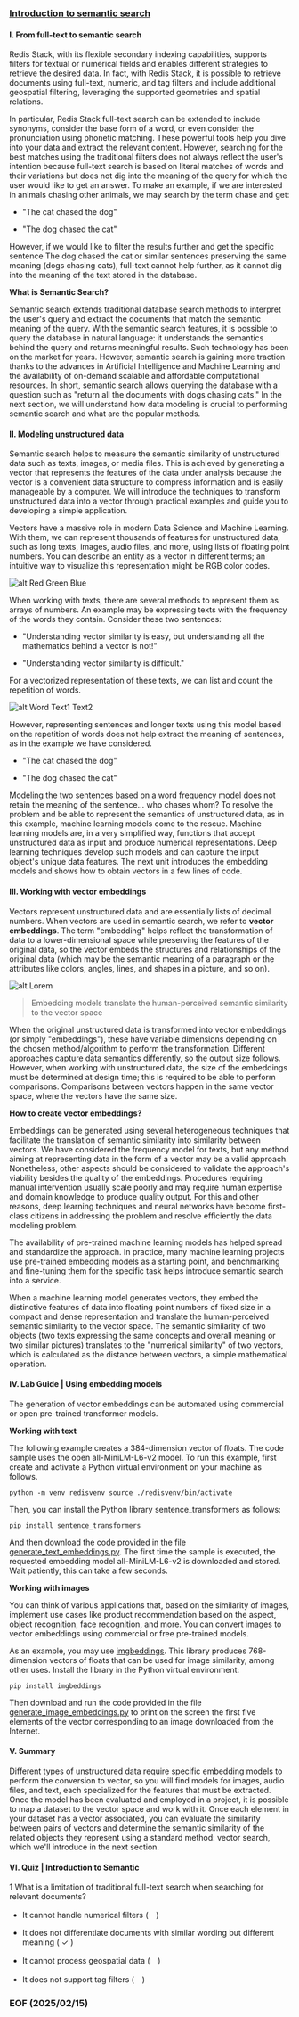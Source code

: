 ### [Introduction to semantic search](https://university.redis.io/course/9xcwbkijvf4a4k)


#### I. From full-text to semantic search

Redis Stack, with its flexible secondary indexing capabilities, supports filters for textual or numerical fields and enables different strategies to retrieve the desired data. In fact, with Redis Stack, it is possible to retrieve documents using full-text, numeric, and tag filters and include additional geospatial filtering, leveraging the supported geometries and spatial relations.

In particular, Redis Stack full-text search can be extended to include synonyms, consider the base form of a word, or even consider the pronunciation using phonetic matching. These powerful tools help you dive into your data and extract the relevant content. However, searching for the best matches using the traditional filters does not always reflect the user's intention because full-text search is based on literal matches of words and their variations but does not dig into the meaning of the query for which the user would like to get an answer. To make an example, if we are interested in animals chasing other animals, we may search by the term chase and get:

- "The cat chased the dog"

- "The dog chased the cat"

However, if we would like to filter the results further and get the specific sentence The dog chased the cat or similar sentences preserving the same meaning (dogs chasing cats), full-text cannot help further, as it cannot dig into the meaning of the text stored in the database.

**What is Semantic Search?**

Semantic search extends traditional database search methods to interpret the user's query and extract the documents that match the semantic meaning of the query. With the semantic search features, it is possible to query the database in natural language: it understands the semantics behind the query and returns meaningful results. Such technology has been on the market for years. However, semantic search is gaining more traction thanks to the advances in Artificial Intelligence and Machine Learning and the availability of on-demand scalable and affordable computational resources. In short, semantic search allows querying the database with a question such as "return all the documents with dogs chasing cats." In the next section, we will understand how data modeling is crucial to performing semantic search and what are the popular methods.


#### II. Modeling unstructured data

Semantic search helps to measure the semantic similarity of unstructured data such as texts, images, or media files. This is achieved by generating a vector that represents the features of the data under analysis because the vector is a convenient data structure to compress information and is easily manageable by a computer. We will introduce the techniques to transform unstructured data into a vector through practical examples and guide you to developing a simple application.

Vectors have a massive role in modern Data Science and Machine Learning. With them, we can represent thousands of features for unstructured data, such as long texts, images, audio files, and more, using lists of floating point numbers. You can describe an entity as a vector in different terms; an intuitive way to visualize this representation might be RGB color codes.

![alt Red Green Blue](img/RedGreenBlue.JPG)

When working with texts, there are several methods to represent them as arrays of numbers. An example may be expressing texts with the frequency of the words they contain. Consider these two sentences:

- "Understanding vector similarity is easy, but understanding all the mathematics behind a vector is not!"

- "Understanding vector similarity is difficult."

For a vectorized representation of these texts, we can list and count the repetition of words.

![alt Word Text1 Text2](img/WordText1Text2.JPG)

However, representing sentences and longer texts using this model based on the repetition of words does not help extract the meaning of sentences, as in the example we have considered.

- "The cat chased the dog"

- "The dog chased the cat"

Modeling the two sentences based on a word frequency model does not retain the meaning of the sentence... who chases whom? To resolve the problem and be able to represent the semantics of unstructured data, as in this example, machine learning models come to the rescue. Machine learning models are, in a very simplified way, functions that accept unstructured data as input and produce numerical representations. Deep learning techniques develop such models and can capture the input object's unique data features. The next unit introduces the embedding models and shows how to obtain vectors in a few lines of code.


#### III. Working with vector embeddings

Vectors represent unstructured data and are essentially lists of decimal numbers. When vectors are used in semantic search, we refer to **vector embeddings**. The term "embedding" helps reflect the transformation of data to a lower-dimensional space while preserving the features of the original data, so the vector embeds the structures and relationships of the original data (which may be the semantic meaning of a paragraph or the attributes like colors, angles, lines, and shapes in a picture, and so on).

![alt Lorem](img/Lorem.JPG)

> Embedding models translate the human-perceived semantic similarity to the vector space

When the original unstructured data is transformed into vector embeddings (or simply "embeddings"), these have variable dimensions depending on the chosen method/algorithm to perform the transformation. Different approaches capture data semantics differently, so the output size follows. However, when working with unstructured data, the size of the embeddings must be determined at design time; this is required to be able to perform comparisons. Comparisons between vectors happen in the same vector space, where the vectors have the same size.

**How to create vector embeddings?**

Embeddings can be generated using several heterogeneous techniques that facilitate the translation of semantic similarity into similarity between vectors. We have considered the frequency model for texts, but any method aiming at representing data in the form of a vector may be a valid approach. Nonetheless, other aspects should be considered to validate the approach's viability besides the quality of the embeddings. Procedures requiring manual intervention usually scale poorly and may require human expertise and domain knowledge to produce quality output. For this and other reasons, deep learning techniques and neural networks have become first-class citizens in addressing the problem and resolve efficiently the data modeling problem.

The availability of pre-trained machine learning models has helped spread and standardize the approach. In practice, many machine learning projects use pre-trained embedding models as a starting point, and benchmarking and fine-tuning them for the specific task helps introduce semantic search into a service.

When a machine learning model generates vectors, they embed the distinctive features of data into floating point numbers of fixed size in a compact and dense representation and translate the human-perceived semantic similarity to the vector space. The semantic similarity of two objects (two texts expressing the same concepts and overall meaning or two similar pictures) translates to the "numerical similarity" of two vectors, which is calculated as the distance between vectors, a simple mathematical operation.


#### IV. Lab Guide | Using embedding models

The generation of vector embeddings can be automated using commercial or open pre-trained transformer models.

**Working with text**

The following example creates a 384-dimension vector of floats. The code sample uses the open all-MiniLM-L6-v2 model. To run this example, first create and activate a Python virtual environment on your machine as follows.

```
python -m venv redisvenv source ./redisvenv/bin/activate
```

Then, you can install the Python library sentence_transformers as follows:

```
pip install sentence_transformers
```

And then download the code provided in the file [generate_text_embeddings.py](https://github.com/redislabs-training/ru402/blob/main/courseware/activities/section_1/generate_text_embeddings.py). The first time the sample is executed, the requested embedding model all-MiniLM-L6-v2 is downloaded and stored. Wait patiently, this can take a few seconds.

**Working with images**

You can think of various applications that, based on the similarity of images, implement use cases like product recommendation based on the aspect, object recognition, face recognition, and more. You can convert images to vector embeddings using commercial or free pre-trained models.

As an example, you may use [imgbeddings](https://pypi.org/project/imgbeddings/). This library produces 768-dimension vectors of floats that can be used for image similarity, among other uses. Install the library in the Python virtual environment:

```
pip install imgbeddings
```

Then download and run the code provided in the file [generate_image_embeddings.py](https://github.com/redislabs-training/ru402/blob/main/courseware/activities/section_1/generate_image_embeddings.py) to print on the screen the first five elements of the vector corresponding to an image downloaded from the Internet.


#### V. Summary

Different types of unstructured data require specific embedding models to perform the conversion to vector, so you will find models for images, audio files, and text, each specialized for the features that must be extracted. Once the model has been evaluated and employed in a project, it is possible to map a dataset to the vector space and work with it. Once each element in your dataset has a vector associated, you can evaluate the similarity between pairs of vectors and determine the semantic similarity of the related objects they represent using a standard method: vector search, which we'll introduce in the next section.


#### VI. Quiz | Introduction to Semantic

1 What is a limitation of traditional full-text search when searching for relevant documents?


- It cannot handle numerical filters (　)

- It does not differentiate documents with similar wording but different meaning ( &#10003;
 )

- It cannot process geospatial data (　)

- It does not support tag filters (　)


### EOF (2025/02/15)
